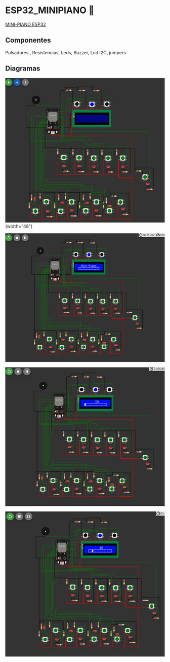 # ESP32_MINIPIANO 🎹
[MINI-PIANO ESP32](https://wokwi.com/projects/367655907065697281)

## Componentes
Pulsadores , Resistencias, Leds, Buzzer, Lcd I2C, jumpers


## Diagramas
![Digrama](DIAGRAMAS/Portapapeles01.jpg)(width="48")

![Diagrama 02](DIAGRAMAS/Portapapeles02.jpg)

![Diagrama 03](DIAGRAMAS/Portapapeles03.jpg)

![Diagrama 04](DIAGRAMAS/Portapapeles04.jpg)

